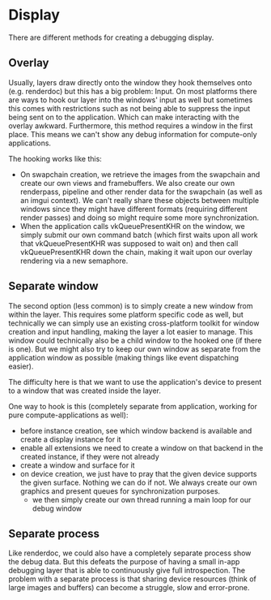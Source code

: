 # Display

There are different methods for creating a debugging display.

## Overlay

Usually, layers draw directly onto the window they hook themselves
onto (e.g. renderdoc) but this has a big problem: Input.
On most platforms there are ways to hook our layer into the windows'
input as well but sometimes this comes with restrictions such as
not being able to suppress the input being sent on to the application.
Which can make interacting with the overlay awkward.
Furthermore, this method requires a window in the first place. This means
we can't show any debug information for compute-only applications.

The hooking works like this:

- On swapchain creation, we retrieve the images from the swapchain and create
  our own views and framebuffers. We also create our own renderpass, pipeline and
  other render data for the swapchain (as well as an imgui context).
  We can't really share these objects between multiple windows
  since they might have different formats (requiring different render passes)
  and doing so might require some more synchronization.
- When the application calls vkQueuePresentKHR on the window, we simply
  submit our own command batch (which first waits upon all work that
  vkQueuePresentKHR was supposed to wait on) and then call vkQueuePresentKHR
  down the chain, making it wait upon our overlay rendering via a new semaphore.

## Separate window

The second option (less common) is to simply create a new window from
within the layer. This requires some platform specific code as well,
but technically we can simply use an existing cross-platform toolkit for
window creation and input handling, making the layer a lot easier to manage.
This window could technically also be a child window to the hooked one
(if there is one). But we might also try to keep our own window as separate from
the application window as possible (making things like event dispatching
easier).

The difficulty here is that we want to use the application's device to present
to a window that was created inside the layer.

One way to hook is this (completely separate from application, working for
pure compute-applications as well):

- before instance creation, see which window backend is available and create
  a display instance for it
- enable all extensions we need to create a window on that backend in the
  created instance, if they were not already
- create a window and surface for it
- on device creation, we just have to pray that the given device supports
  the given surface. Nothing we can do if not.
  We always create our own graphics and present queues for synchronization
  purposes.
  	- we then simply create our own thread running a main loop for our
	  debug window

## Separate process

Like renderdoc, we could also have a completely separate process show
the debug data. But this defeats the purpose of having a small in-app
debugging layer that is able to continuously give full introspection.
The problem with a separate process is that sharing device resources
(think of large images and buffers) can become a struggle, slow and
error-prone.
